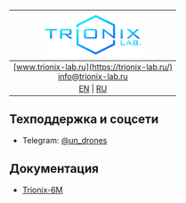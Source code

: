 | ![logo](/documentation/logo_nav.png) |
| :---: |
| [www.trionix-lab.ru](https://trionix-lab.ru/) <br/> [info@trionix-lab.ru](mailto:info@trionix-lab.ru) |
| [EN](README.md) \| [RU](README_RU.md) |

## Техподдержка и соцсети
<!-- {% include social-media-links.html %} -->
* Telegram: [@un_drones](https://t.me/un_drones)

## Документация
* [Trionix-6M](https://trionix-lab.ru/project-pers/2/)
<!-- * [Underwater acoustic modems](underwater_acoustic_modems_en.md)
* [Underwater Wireless voice systems (Underwater telephone)](underwater_wireless_voice_systems_en.md)
* [Hydrophones & transducers](underwater_acoustic_antennas_en.md)
* [Accessories](accessories_en.md)
* [Other equipment](underwater_bespoke_systems_en.md) -->

<!-- ## Media, educational project and other things
* [Media](media_videos_en.md)
* [Our educational projects](educational_projects_en.md)
* [Miscellaneous info](misc_en.md) -->